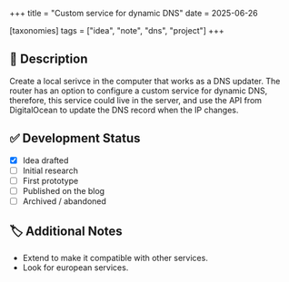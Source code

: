 +++
title = "Custom service for dynamic DNS"
date = 2025-06-26

[taxonomies]
tags = ["idea", "note", "dns", "project"]
+++

## 📄 Description

Create a local serivce in the computer that works as a DNS updater. The router has an
option to configure a custom service for dynamic DNS, therefore, this service could 
live in the server, and use the API from DigitalOcean to update the DNS record when 
the IP changes.


## ✅ Development Status

- [x] Idea drafted
- [ ] Initial research
- [ ] First prototype
- [ ] Published on the blog
- [ ] Archived / abandoned

## 🏷️ Additional Notes

- Extend to make it compatible with other services.
- Look for european services.


